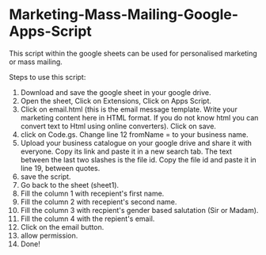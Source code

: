 # Marketing-Mass-Mailing-Google-Apps-Script
This script within the google sheets can be used for personalised marketing or mass mailing.

Steps to use this script:
1. Download and save the google sheet in your google drive.
2. Open the sheet, Click on Extensions, Click on Apps Script.
3. Click on email.html (this is the email message template. Write your marketing content here in HTML format. If you do not know html you can convert text to Html using online converters). Click on save.
4. click on Code.gs. Change line 12 fromName = to your business name.
5. Upload your business catalogue on your google drive and share it with everyone. Copy its link and paste it in a new search tab. The text between the last two slashes is the file id. Copy the file id and paste it in line 19, between quotes.
6. save the script.
7. Go back to the sheet (sheet1).
8. Fill the column 1 with recepient's first name.
9. Fill the column 2 with recepient's second name.
10. Fill the column 3 with recpient's gender based salutation (Sir or Madam).
11. Fill the column 4 with the repient's email.
12. Click on the email button.
13. allow permission.
14. Done!

